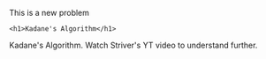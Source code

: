 This is a new problem
```
<h1>Kadane's Algorithm</h1>
```
Kadane's Algorithm. Watch Striver's YT video to understand further.